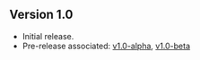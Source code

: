 ## Version 1.0
- Initial release.
- Pre-release associated: [v1.0-alpha](https://github.com/adisakshya/JustShareIt/releases/tag/v1.0-alpha), [v1.0-beta](https://github.com/adisakshya/JustShareIt/releases/tag/v1.0-beta)
